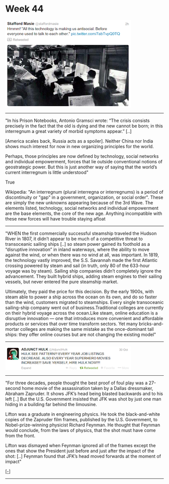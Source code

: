 # Week 44

![](Screenshotfrom2013-11-28105018.png)

---

"In his Prison Notebooks, Antonio Gramsci wrote: “The crisis consists
precisely in the fact that the old is dying and the new cannot be
born; in this interregnum a great variety of morbid symptoms appear.”
[..]

[America scales back, Russia acts as a spoiler]. Neither China nor
India shows much interest for now in new organizing principles for the
world.

Perhaps, those principles are now defined by technology, social
networks and individual empowerment, forces that lie outside
conventional notions of geostrategic power. But this is just another
way of saying that the world’s current interregnum is little
understood"

True

Wikipedia: "An interregnum (plural interregna or interregnums) is a
period of discontinuity or "gap" in a government, organization, or
social order". These are simply the new unknowns appearing because of
the 3rd Wave. The elements listed, technology, social networks and
individual empowerment are the base elements, the core of the new
age. Anything incompatible with these new forces will have trouble
staying afloat

---

"WHEN the first commercially successful steamship traveled the Hudson
River in 1807, it didn’t appear to be much of a competitive threat to
transoceanic sailing ships [..] so steam power gained its foothold as
a “disruptive innovation” in inland waterways, where the ability to
move against the wind, or when there was no wind at all, was
important. In 1819, the technology vastly improved, the S.S. Savannah
made the first Atlantic crossing powered by steam and sail (in truth,
only 80 of the 633-hour voyage was by steam). Sailing ship companies
didn’t completely ignore the advancement. They built hybrid ships,
adding steam engines to their sailing vessels, but never entered the
pure steamship market.

Ultimately, they paid the price for this decision. By the early 1900s,
with steam able to power a ship across the ocean on its own, and do so
faster than the wind, customers migrated to steamships. Every single
transoceanic sailing-ship company went out of business.Traditional
colleges are currently on their hybrid voyage across the ocean.Like
steam, online education is a disruptive innovation — one that
introduces more convenient and affordable products or services that
over time transform sectors. Yet many bricks-and-mortar colleges are
making the same mistake as the once-dominant tall ships: they offer
online courses but are not changing the existing model"

---

![](Screenshotfrom2013-11-14164942.png)

---

"For three decades, people thought the best proof of foul play was a
27-second home movie of the assassination taken by a Dallas
dressmaker, Abraham Zapruder. It shows JFK’s head being blasted
backwards and to his left [..] But the U.S. Government insisted that
JFK was shot by just one man hiding in a building far behind the
limousine.

Lifton was a graduate in engineering physics. He took the
black-and-white copies of the Zapruder film frames, published by the
U.S. Government, to Nobel-prize-winning physicist Richard Feynman. He
thought that Feynman would conclude, from the laws of physics, that
the shot must have come from the front.

Lifton was dismayed when Feynman ignored all of the frames except the
ones that show the President just before and just after the impact of
the shot: [..] Feynman found that JFK’s head moved forwards at the
moment of impact"

[[-]](https://www.assassinationscience.com/johncostella/jfk/intro/wound.html)


---

